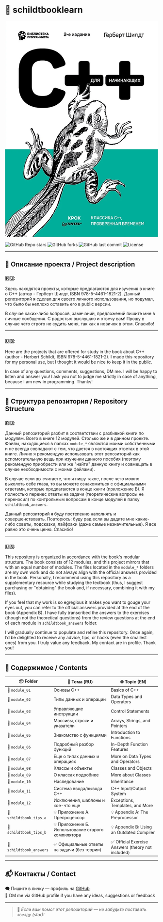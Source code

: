 # 📘 schildtbooklearn

![Обложка книги C++](images/cover.png)

![GitHub Repo stars](https://img.shields.io/github/stars/PROTOTYPE9111/schildtbooklearn?style=social)
![GitHub forks](https://img.shields.io/github/forks/PROTOTYPE9111/schildtbooklearn?style=social)
![GitHub last commit](https://img.shields.io/github/last-commit/PROTOTYPE9111/schildtbooklearn)
![License](https://img.shields.io/badge/license-MIT-blue.svg)

---

## 📝 Описание проекта / Project description

### 🇷🇺:

Здесь находятся проекты, которые предлагаются для изучения в книге о C++ (автор - Герберт Шилдт, ISBN 978-5-4461-1821-2). Данный репозиторий я сделал для своего личного использования, но подумал, что было бы неплохо оставить его в public версии.  

В случае каких-либо вопросов, замечаний, предложений пишите мне в личные сообщения. С радостью выслушаю и отвечу вам! Прошу в случае чего строго не судить меня, так как я новичок в этом. Спасибо!

---

### 🇺🇸:

Here are the projects that are offered for study in the book about C++ (author - Herbert Schildt, ISBN 978-5-4461-1821-2). I made this repository for my personal use, but I thought it would be nice to keep it in the public.  

In case of any questions, comments, suggestions, DM me. I will be happy to listen and answer you! I ask you not to judge me strictly in case of anything, because I am new in programming. Thanks!

---

## 📂 Структура репозитория / Repository Structure

### 🇷🇺:

Данный репозиторий разбит в соответствии с разбивкой книги по модулям. Всего в книге 12 модулей. Столько же и в данном проекте. Файлы, находящиеся в папках `module_*` являются моими собственными и не всегда совпадают с тем, что дается в настоящих ответах в этой книге. Лично я рекомендую использовать этот репозиторий как вспомогательную вещь при изучении данного пособия (поэтому рекомендую приобрести или же "найти" данную книгу и совмещать в случае необходимости с моими файлами).  

В случае если вы считаете, что я пишу такое, после чего можно выколоть себе глаза, то вы можете ознакомиться с официальными ответами, которые предлагаются в конце книги (приложение В). Я полностью перенес ответы на задачи (теоретические вопросы не переносил) по контрольным вопросам в конце модулей в папку `schildtbook_answers`.

Данный репозиторий я буду постепенно наполнять и совершенствовать. Повторюсь: буду рад если вы дадите мне какие-либо советы, подсказки, лайфхаки (даже самые незначительные). Я все равно это очень ценю. Спасибо!

---

### 🇺🇸:

This repository is organized in accordance with the book's modular structure. The book consists of 12 modules, and this project mirrors that with an equal number of modules. The files located in the `module_*` folders are my own work and do not always align with the official answers provided in the book. Personally, I recommend using this repository as a supplementary resource while studying the textbook (thus, I suggest purchasing or "obtaining" the book and, if necessary, combining it with my files).

If you feel that my work is so egregious it makes you want to gouge your eyes out, you can refer to the official answers provided at the end of the book (Appendix B). I have fully transcribed the answers to the exercises (though not the theoretical questions) from the review questions at the end of each module in `schildtbook_answers` folder.

I will gradually continue to populate and refine this repository. Once again, I’d be delighted to receive any advice, tips, or hacks (even the smallest ones) from you. I truly value any feedback. My contact are in profile. Thank you!

---

## 📁 Содержимое / Contents

| 📦 Folder                | 🔎 Тема (RU)                                        | 🌐 Topic (EN)                                         |
|--------------------------|----------------------------------------------------|------------------------------------------------------|
| 📁 `module_01`           | Основы C++                                         | Basics of C++                                        |
| 📁 `module_02`           | Типы данных и операции                             | Data Types and Operators                             |
| 📁 `module_03`           | Управляющие инструкции                             | Control Statements                                   |
| 📁 `module_04`           | Массивы, строки и указатели                        | Arrays, Strings, and Pointers                        |
| 📁 `module_05`           | Знакомство с функциями                             | Introduction to Functions                            |
| 📁 `module_06`           | Подробный разбор функций                           | In-Depth Function Features                           |
| 📁 `module_07`           | Еще о типах данных и операциях                     | More on Data Types and Operators                     |
| 📁 `module_08`           | Классы и объекты                                   | Classes and Objects                                  |
| 📁 `module_09`           | О классах подробнее                                | More about Classes                                   |
| 📁 `module_10`           | Наследование                                       | Inheritance                                          |
| 📁 `module_11`           | Система ввода/вывода C++                           | C++ Input/Output System                              |
| 📁 `module_12`           | Исключения, шаблоны и кое-что еще                 | Exceptions, Templates, and More                      |
| 📁 `schildtbook_tips_a`  | 💡 Приложение А. Препроцессор                      | 💡 Appendix A: The Preprocessor                      |
| 📁 `schildtbook_tips_b`  | 💡 Приложение Б. Использование старого компилятора | 💡 Appendix B: Using an Outdated Compiler            |
| 📁 `schildtbook_answers` | ✅ Официальные ответы на задачи (без теории)       | ✅ Official Exercise Answers (theory not included)   |

---

## 📬 Контакты / Contact

🗨️ Пишите в личку — профиль на [GitHub](https://github.com/PROTOTYPE9111)  
💬 DM me via GitHub profile if you have any ideas, suggestions or feedback

---

> 🌟 _Если вам помог этот репозиторий — не забудьте поставить звезду (star)!_

